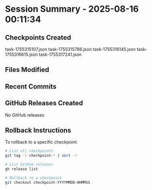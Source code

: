 # Session Summary - 2025-08-16 00:11:34

## Checkpoints Created
task-1755315107.json
task-1755315786.json
task-1755316145.json
task-1755316615.json
task-1755317241.json

## Files Modified


## Recent Commits


## GitHub Releases Created
No GitHub releases

## Rollback Instructions
To rollback to a specific checkpoint:
```bash
# List all checkpoints
git tag -l checkpoint-* | sort -r

# List GitHub releases
gh release list

# Rollback to a checkpoint
git checkout checkpoint-YYYYMMDD-HHMMSS
```
